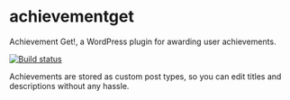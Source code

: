 # achievementget
Achievement Get!, a WordPress plugin for awarding user achievements.

[![Build status](https://api.travis-ci.org/scotchfield/achievementget.svg?branch=master)](https://travis-ci.org/scotchfield/achievementget)

Achievements are stored as custom post types, so you can edit titles
and descriptions without any hassle.